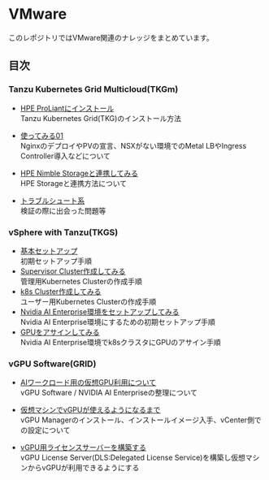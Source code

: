 # VMware
このレポジトリではVMware関連のナレッジをまとめています。

## 目次
### Tanzu Kubernetes Grid Multicloud(TKGm)
- [HPE ProLiantにインストール](tkgm/installation)  
Tanzu Kubernetes Grid(TKG)のインストール方法

- [使ってみる01](tkgm/instruction01)  
NginxのデプロイやPVの宣言、NSXがない環境でのMetal LBやIngress Controller導入などについて

- [HPE Nimble Storageと連携してみる](tkgm/nimble)  
HPE Storageと連携方法について

- [トラブルシュート系 ](tkgm/trouble_shoot)  
検証の際に出会った問題等

### vSphere with Tanzu(TKGS)
- [基本セットアップ](tkgs/installation)  
  初期セットアップ手順
- [Supervisor Cluster作成してみる](tkgs/s_cluster)  
  管理用Kubernetes Clusterの作成手順
- [k8s Cluster作成してみる](tkgs/k8s_cluster)  
  ユーザー用Kubernetes Clusterの作成手順
- [Nvidia AI Enterprise環境をセットアップしてみる](tkgs/nvidia-ai-enterprise)  
  Nvidia AI Enterprise環境にするための初期セットアップ手順
- [GPUをアサインしてみる](tkgs/nvidia-ai-enterprise/k8s)  
  Nvidia AI Enterprise環境でk8sクラスタにGPUのアサイン手順

### vGPU Software(GRID)
- [AIワークロード用の仮想GPU利用について](vgpu/instruction01)  
vGPU Software / NVIDIA AI Enterpriseの整理について

- [仮想マシンでvGPUが使えるようになるまで](vgpu/installation01)  
vGPU Managerのインストール、インストールイメージ入手、vCenter側での設定について

- [vGPU用ライセンスサーバーを構築する](vgpu/installation02)  
vGPU License Server(DLS:Delegated License Service)を構築し仮想マシンからvGPUが利用できるようにする
